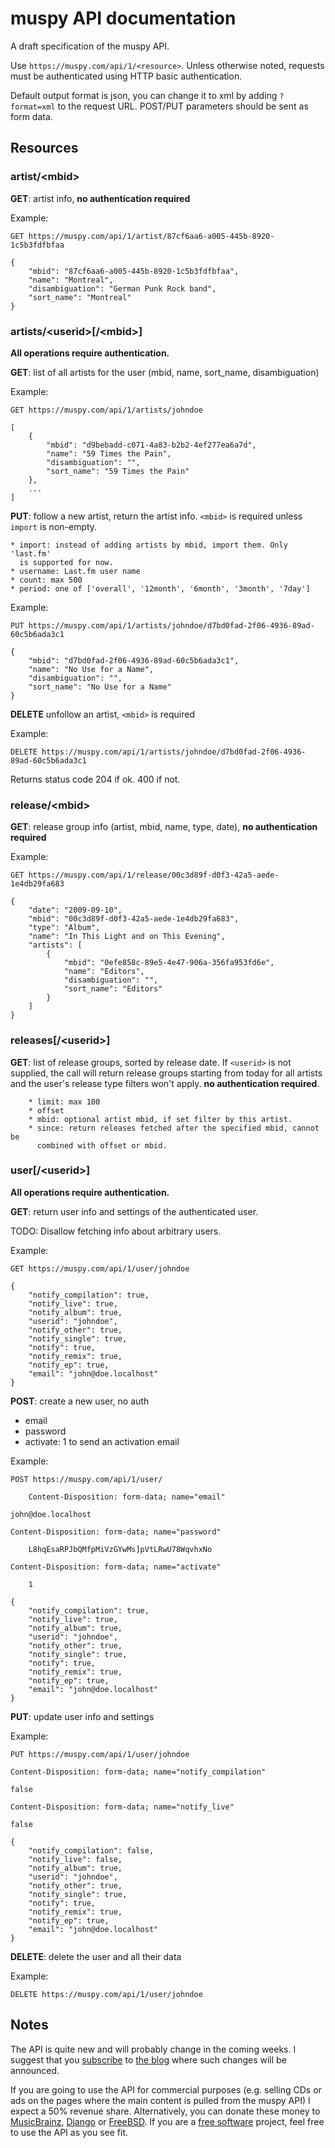 # muspy API documentation

A draft specification of the muspy API.

Use `https://muspy.com/api/1/<resource>`. Unless otherwise noted, requests must
be authenticated using HTTP basic authentication.

Default output format is json, you can change it to xml by adding `?format=xml`
to the request URL. POST/PUT parameters should be sent as form data.

## Resources

### artist/\<mbid>

**GET**: artist info, **no authentication required**
    
Example:

    GET https://muspy.com/api/1/artist/87cf6aa6-a005-445b-8920-1c5b3fdfbfaa

    {
        "mbid": "87cf6aa6-a005-445b-8920-1c5b3fdfbfaa",
        "name": "Montreal",
        "disambiguation": "German Punk Rock band",
        "sort_name": "Montreal"
    }

### artists/\<userid>[/\<mbid>]

**All operations require authentication.**

**GET**: list of all artists for the user (mbid, name, sort_name,
  disambiguation)
  
Example:
    
    GET https://muspy.com/api/1/artists/johndoe

    [
        {
            "mbid": "d9bebadd-c071-4a83-b2b2-4ef277ea6a7d",
            "name": "59 Times the Pain",
            "disambiguation": "",
            "sort_name": "59 Times the Pain"
        },
        ...
    ]
  
**PUT**: follow a new artist, return the artist info. `<mbid>` is required
  unless `import` is non-empty.
  
    * import: instead of adding artists by mbid, import them. Only 'last.fm'
      is supported for now.
    * username: Last.fm user name
    * count: max 500
    * period: one of ['overall', '12month', '6month', '3month', '7day']
    
Example:

    PUT https://muspy.com/api/1/artists/johndoe/d7bd0fad-2f06-4936-89ad-60c5b6ada3c1

    {
        "mbid": "d7bd0fad-2f06-4936-89ad-60c5b6ada3c1",
        "name": "No Use for a Name",
        "disambiguation": "",
        "sort_name": "No Use for a Name"
    }
    
**DELETE** unfollow an artist, `<mbid>` is required

Example:

    DELETE https://muspy.com/api/1/artists/johndoe/d7bd0fad-2f06-4936-89ad-60c5b6ada3c1
    
Returns status code 204 if ok. 400 if not.

### release/\<mbid>
     
**GET**: release group info (artist, mbid, name, type, date), **no authentication required**

Example:

    GET https://muspy.com/api/1/release/00c3d89f-d0f3-42a5-aede-1e4db29fa683
    
    {
        "date": "2009-09-10",
        "mbid": "00c3d89f-d0f3-42a5-aede-1e4db29fa683",
        "type": "Album",
        "name": "In This Light and on This Evening",
        "artists": [
            {
                "mbid": "0efe858c-89e5-4e47-906a-356fa953fd6e",
                "name": "Editors",
                "disambiguation": "",
                "sort_name": "Editors"
            }
        ]
    }

### releases[/\<userid>]
     
**GET**: list of release groups, sorted by release date. If `<userid>` is not
      supplied, the call will return release groups starting from today for all
      artists and the user's release type filters won't apply. **no authentication required**.
      
        * limit: max 100
        * offset
        * mbid: optional artist mbid, if set filter by this artist.
        * since: return releases fetched after the specified mbid, cannot be
          combined with offset or mbid.

### user[/\<userid>]

**All operations require authentication.**

**GET**: return user info and settings of the authenticated user.

TODO: Disallow fetching info about arbitrary users.

Example:

    GET https://muspy.com/api/1/user/johndoe

    {
        "notify_compilation": true,
        "notify_live": true,
        "notify_album": true,
        "userid": "johndoe",
        "notify_other": true,
        "notify_single": true,
        "notify": true,
        "notify_remix": true,
        "notify_ep": true,
        "email": "john@doe.localhost"
    }
    

**POST**: create a new user, no auth
* email
* password
* activate: 1 to send an activation email

Example:

    POST https://muspy.com/api/1/user/
    
        Content-Disposition: form-data; name="email"

    john@doe.localhost
    
    Content-Disposition: form-data; name="password"
    
        L8hqEsaRPJbQMfpMiVzGYwMs]pVtLRwU78WqvhxNo
    
    Content-Disposition: form-data; name="activate"
    
        1

    {
        "notify_compilation": true,
        "notify_live": true,
        "notify_album": true,
        "userid": "johndoe",
        "notify_other": true,
        "notify_single": true,
        "notify": true,
        "notify_remix": true,
        "notify_ep": true,
        "email": "john@doe.localhost"
    }

**PUT**: update user info and settings


Example:

    PUT https://muspy.com/api/1/user/johndoe
    
    Content-Disposition: form-data; name="notify_compilation"

    false
    
    Content-Disposition: form-data; name="notify_live"
    
    false

    {
        "notify_compilation": false,
        "notify_live": false,
        "notify_album": true,
        "userid": "johndoe",
        "notify_other": true,
        "notify_single": true,
        "notify": true,
        "notify_remix": true,
        "notify_ep": true,
        "email": "john@doe.localhost"
    }

**DELETE**: delete the user and all their data

Example: 

    DELETE https://muspy.com/api/1/user/johndoe
    

## Notes

The API is quite new and will probably change in the coming weeks. I suggest
that you [subscribe][0] to [the blog][1] where such changes will be announced.

If you are going to use the API for commercial purposes (e.g. selling CDs or ads
on the pages where the main content is pulled from the muspy API) I expect a 50%
revenue share. Alternatively, you can donate these money to [MusicBrainz][2],
[Django][3] or [FreeBSD][4]. If you are a [free software][5] project, feel free
to use the API as you see fit.

[0]: http://kojevnikov.com/muspy.xml
[1]: http://kojevnikov.com/tag/muspy.html
[2]: http://metabrainz.org/donate/
[3]: https://www.djangoproject.com/foundation/donate/
[4]: http://www.freebsdfoundation.org/donate/
[5]: http://www.gnu.org/philosophy/free-sw.html
